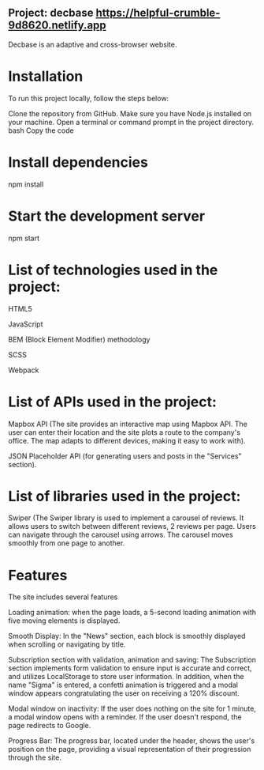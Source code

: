## Project: decbase https://helpful-crumble-9d8620.netlify.app
Decbase is an adaptive and cross-browser website.

# Installation
To run this project locally, follow the steps below:

Clone the repository from GitHub.
Make sure you have Node.js installed on your machine.
Open a terminal or command prompt in the project directory.
bash
Copy the code
# Install dependencies
npm install

# Start the development server
npm start
# List of technologies used in the project:
HTML5

JavaScript

BEM (Block Element Modifier) methodology

SCSS 

Webpack

# List of APIs used in the project:
Mapbox API (The site provides an interactive map using Mapbox API. The user can enter their location and the site plots a route to the company's office. The map adapts to different devices, making it easy to work with).

JSON Placeholder API (for generating users and posts in the "Services" section).
# List of libraries used in the project:
Swiper (The Swiper library is used to implement a carousel of reviews. It allows users to switch between different reviews, 2 reviews per page. Users can navigate through the carousel using arrows. The carousel moves smoothly from one page to another.

# Features

The site includes several features

Loading animation: when the page loads, a 5-second loading animation with five moving elements is displayed.

Smooth Display: In the "News" section, each block is smoothly displayed when scrolling or navigating by title.

Subscription section with validation, animation and saving: The Subscription section implements form validation to ensure input is accurate and correct, and utilizes LocalStorage to store user information. In addition, when the name "Sigma" is entered, a confetti animation is triggered and a modal window appears congratulating the user on receiving a 120% discount.

Modal window on inactivity: If the user does nothing on the site for 1 minute, a modal window opens with a reminder. If the user doesn't respond, the page redirects to Google.

Progress Bar: The progress bar, located under the header, shows the user's position on the page, providing a visual representation of their progression through the site.

